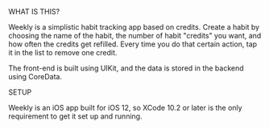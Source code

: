 WHAT IS THIS?

Weekly is a simplistic habit tracking app based on credits. Create a habit by choosing the name of the habit, the number of habit "credits" you want, and how often the credits get refilled. Every time you do that certain action, tap it in the list to remove one credit.

The front-end is built using UIKit, and the data is stored in the backend using CoreData.

SETUP

Weekly is an iOS app built for iOS 12, so XCode 10.2 or later is the only requirement to get it set up and running.
